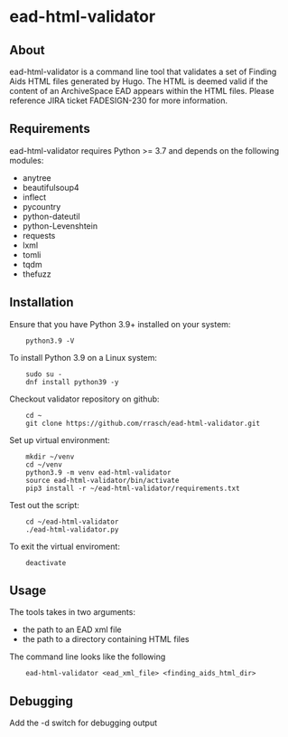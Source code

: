 # ead-html-validator

## About ##

ead-html-validator is a command line tool that validates a set
of Finding Aids HTML files generated by Hugo.  The HTML is
deemed valid if the content of an ArchiveSpace EAD appears
within the HTML files. Please reference JIRA ticket FADESIGN-230
for more information.

## Requirements ##

ead-html-validator requires Python >= 3.7 and depends on the
following modules:

- anytree
- beautifulsoup4
- inflect
- pycountry
- python-dateutil
- python-Levenshtein
- requests
- lxml
- tomli
- tqdm
- thefuzz

## Installation

Ensure that you have Python 3.9+ installed on your system:
```
    python3.9 -V
```

To install Python 3.9 on a Linux system:
```
    sudo su -
    dnf install python39 -y
```

Checkout validator repository on github:
```
    cd ~
    git clone https://github.com/rrasch/ead-html-validator.git
```

Set up virtual environment:
```
    mkdir ~/venv
    cd ~/venv
    python3.9 -m venv ead-html-validator
    source ead-html-validator/bin/activate
    pip3 install -r ~/ead-html-validator/requirements.txt
```

Test out the script:
```
    cd ~/ead-html-validator
    ./ead-html-validator.py
```

To exit the virtual enviroment:
```
    deactivate
```

## Usage ##

The tools takes in two arguments:

- the path to an EAD xml file
- the path to a directory containing HTML files

The command line looks like the following
```
    ead-html-validator <ead_xml_file> <finding_aids_html_dir>
```

## Debugging

Add the -d switch for debugging output


